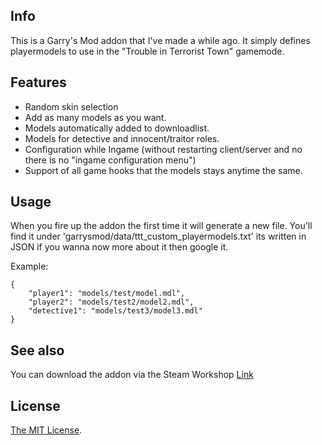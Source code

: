## Info
This is a Garry's Mod addon that I've made a while ago. It simply defines playermodels to use in the "Trouble in Terrorist Town" gamemode.

## Features
- Random skin selection
- Add as many models as you want.
- Models automatically added to downloadlist.
- Models for detective and innocent/traitor roles.
- Configuration while Ingame (without restarting client/server and no there is no "ingame configuration menu")
- Support of all game hooks that the models stays anytime the same.

## Usage
When you fire up the addon the first time it will generate a new file.
You'll find it under 'garrysmod/data/ttt_custom_playermodels.txt' its written in JSON if you wanna now more about it then google it.

Example:
```
{ 
	"player1": "models/test/model.mdl", 
	"player2": "models/test2/model2.mdl", 
	"detective1": "models/test3/model3.mdl" 
} 
```

## See also
You can download the addon via the Steam Workshop
[Link](http://steamcommunity.com/sharedfiles/filedetails/?id=589400010)

## License
[The MIT License](LICENSE).